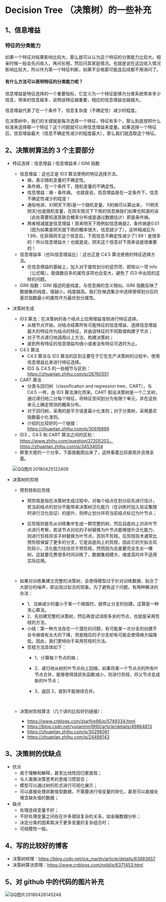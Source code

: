 # Decision Tree （决策树）的一些补充

## 1、信息增益

### 特征的分类能力

如果一个特征对结果影响比较大，那么就可以认为这个特征的分类能力比较大。相亲时候一般会先问收入，再问长相，然后问其家庭情况。也就是说在这边收入情况影响比较大，所以作为第一个特征判断，如果不合格那可能连后续都不用询问了。

#### 有什么方法可以表明特征的分类能力呢？

信息增益是特征选择的一个重要指标，它定义为一个特征能够为分类系统带来多少信息，带来的信息越多，说明该特征越重要，相应的信息增益也就越大。

信息增益代表了在一个条件下，信息复杂度（不确定性）减少的程度。

在决策树中，我们的关键就是每次选择一个特征，特征有多个，那么到底按照什么标准来选择哪一个特征？这个问题就可以用信息增益来度量。如果选择一个特征后，信息增益最大（信息不确定性减少的程度最大），那么我们就选取这个特征。

## 2、决策树算法的 3 个主要部分

- 特征选择：信息增益 / 信息增益率 / GINI 指数

  - 信息增益：这也正是 ID3 算法使用的特征选择方法。
    - 熵，表示随机变量的不确定性。
    - 条件熵，在一个条件下，随机变量的不确定性。
    - 信息增益：熵 - 条件熵。 也就是说，信息增益是在一定条件下，信息不确定性减少的程度！
    - 通俗地讲，X(明天下雨)是一个随机变量，X的熵可以算出来， Y(明天阴天)也是随机变量，在阴天情况下下雨的信息熵我们如果也知道的话（此处需要知道其联合概率分布或是通过数据估计）即是条件熵。
    - 两者相减就是信息增益！原来明天下雨例如信息熵是2，条件熵是0.01（因为如果是阴天就下雨的概率很大，信息就少了），这样相减后为1.99，在获得阴天这个信息后，下雨信息不确定性减少了1.99！是很多的！所以信息增益大！也就是说，阴天这个信息对下雨来说是很重要的！
  - 信息增益率（也叫信息增益比）：这也正是 C4.5 算法使用的特征选择方法。
    - 在信息增益的基础上，加入对于属性划分的惩罚项，即除以一项 Info（公式略）。取值数目多的属性该项也会变大，避免了 ID3 中出现的这样的问题。
  - GINI 指数：GINI 描述的是纯度，与信息熵的含义相似。GINI 指数反映了数据集的纯度，值越小，纯度越高。我们在候选集合中选择使得划分后的基尼指数最小的属性作为最优划分属性。

- 决策树生成
  - ID3 算法：在决策树的各个结点上应用增益准侧进行特征选择。
    - 从根节点开始，对结点结算所有可能特征的信息增益，选择信息增益最大的特征作为结点的特征，并由该特征的不同取值构建子节点；
    - 对子节点递归地调用以上方法，构建决策树；
    - 直到所有特征的信息增益均很小或者没有特征可选时为止。
  - C4.5 算法
    - C4.5 算法与 ID3 算法的区别主要在于它在生产决策树的过程中，使用信息增益比来进行特征选择。
    - ID3 与 C4.5 的一些细节与区别：https://zhuanlan.zhihu.com/p/26760551
  - CART 算法
    - 分类与回归树（classification and regression tree，CART），与 C4.5 一样，由 ID3 算法演化而来。CART 假设决策树是一个二叉树，通过递归地二分每个特征，将特征空间划分为有限个单元，并在这些单元上确定预测的概率分布。
    - 对于回归树，采用的是平方误差最小化准则；对于分类树，采用基尼指数最小化准则。
    - 介绍的比较好的一个链接：https://zhuanlan.zhihu.com/p/30616889
  - ID3 ，C4.5 和 CART 算法之间的区别：https://www.zhihu.com/question/27205203， https://zhuanlan.zhihu.com/p/34534004
  - 群里大佬的一个分享，下面我截图出来了，这样看着比较直观并且很全面。

  ![QQ图片20180425122409](C:\Users\Administrator\Desktop\QQ图片20180425122409.png)

- 决策树的剪枝
  - 预剪枝和后剪枝

    - 预剪枝是指在决策树生成过程中，对每个结点在划分前先进行估计，若当前结点的划分不能带来决策树泛化能力（在训练时加入验证集随时进行泛化验证）的提升，则停止划分并将当前结点标记为叶节点；

    - 后剪枝则是先从训练集中生成一颗完整的树，然后自底向上对非叶节点进行考察，若该节点对应的子树替换为叶节点能够提升泛化能力，则进行剪枝将该子树替换为叶节点，否则不剪枝。后剪枝技术通常比预剪枝保留了更多的分支，它是自底向上的剪枝，因此它的欠拟合风险较小，泛化能力往往优于预剪枝，然而因为总是要完全生长一棵树，这就要花费很多时间训练了，数据集规模大、维度高时并不适用实际应用。

      ​

  - 如果对训练集建立完整的决策树，会使得模型过于针对训练数据，拟合了大部分的噪声，即出现过拟合的现象。为了避免这个问题，有两种解决的办法：

    - 1、当熵减少的量小于某一个阈值时，就停止分支的创建。这算是一种贪心算法。
    - 2、先创建完整的决策树，然后再尝试消除多余的节点，也就是采用剪枝的方法。
    - 小结：第一种方法存在一个潜在的问题，有可能某一次分支的创建不会令熵值有太大的下降，但是随后的子分支却有可能会使得熵大幅降低。因此，我们更倾向于采用剪枝的方法。
    - 剪枝方法具体如下：
      - 1、计算每个节点的熵；

      - 2、递归地从树的叶节点向上回缩，如果将某一个节点点的所有叶节点合并，能够使得其损失函数减小，则进行剪枝，将父节点变成新的叶节点；

      - 3、返回 2，直到不能继续合并。

        ​

  - 决策树剪枝算法（几个讲的比较好的链接）：

    - https://www.cnblogs.com/starfire86/p/5749334.html
    - https://blog.csdn.net/yujianmin1990/article/details/49864813
    - https://zhuanlan.zhihu.com/p/30296061
    - https://zhuanlan.zhihu.com/p/24498143



## 3、决策树的优缺点

- 优点
  - 易于理解和解释，甚至比线性回归更直观；
  - 与人类做决策思考的思维习惯契合；
  - 模型可以通过树的形式进行可视化展示；
  - 可以直接处理非数值型数据，不需要进行哑变量的转化，甚至可以直接处理含缺失值的数据；
- 缺点
  - 处理连续变量不好；
  - 不好处理变量之间存在许多错综复杂的关系，如金融数据分析；
  - 决定分类的因素取决于更多变量的复杂组合时；
  - 可规模性一般。



## 4、写的比较好的博客

- 决策树梳理：https://blog.csdn.net/ice_martin/article/details/63683657
- 决策树算法原理：https://www.cnblogs.com/nxld/p/6371453.html

## 5、对 github 中的代码的图片补充

![QQ图片20180426145248](C:\Users\Administrator\Desktop\QQ图片20180426145248.png)